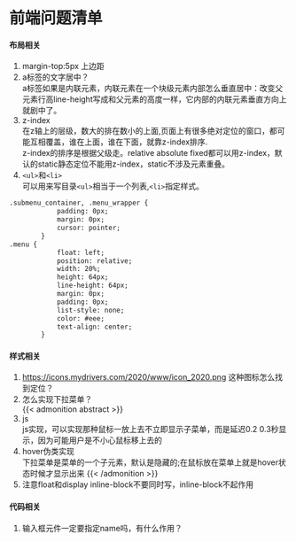 # 前端问题清单

#### 布局相关
1. margin-top:5px 上边距
2. a标签的文字居中？     
a标签如果是内联元素，内联元素在一个块级元素内部怎么垂直居中：改变父元素行高line-height写成和父元素的高度一样，它内部的内联元素垂直方向上就剧中了。    
3. z-index        
在z轴上的层级，数大的排在数小的上面,页面上有很多绝对定位的窗口，都可能互相覆盖，谁在上面，谁在下面，就靠z-index排序.   
z-index的排序是根据父级走。relative absolute fixed都可以用z-index，默认的static静态定位不能用z-index，static不涉及元素重叠。
4. `<ul>`和`<li>`    
可以用来写目录`<ul>`相当于一个列表,`<li>`指定样式。
```html
.submenu_container, .menu_wrapper {
            padding: 0px;
            margin: 0px;
            cursor: pointer;
        }
.menu {
            float: left;
            position: relative;
            width: 20%;
            height: 64px;
            line-height: 64px;
            margin: 0px;
            padding: 0px;
            list-style: none;
            color: #eee;
            text-align: center;
        }
```
#### 样式相关
1. 	https://icons.mydrivers.com/2020/www/icon_2020.png 这种图标怎么找到定位？
2. 怎么实现下拉菜单？       
{{< admonition abstract >}}
1. js  
js实现，可以实现那种鼠标一放上去不立即显示子菜单，而是延迟0.2 0.3秒显示，因为可能用户是不小心鼠标移上去的
2. hover伪类实现   
下拉菜单是菜单的一个子元素，默认是隐藏的;在鼠标放在菜单上就是hover状态时候才显示出来
{{< /admonition >}}
3. 注意float和display inline-block不要同时写，inline-block不起作用
#### 代码相关
1. 输入框元件一定要指定name吗，有什么作用？

